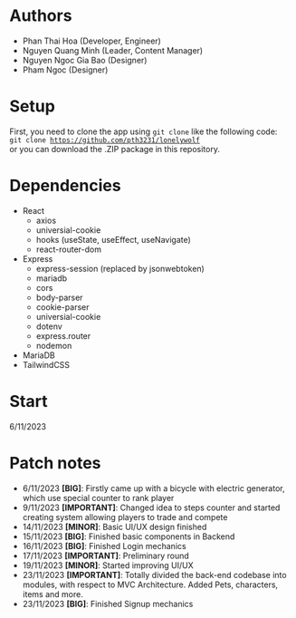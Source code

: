 # Authors
- Phan Thai Hoa (Developer, Engineer)
- Nguyen Quang Minh (Leader, Content Manager)
- Nguyen Ngoc Gia Bao (Designer)
- Pham Ngoc (Designer)

# Setup
First, you need to clone the app using <code>git clone</code> like the following code:
<code>
git clone https://github.com/pth3231/lonelywolf
</code>
or you can download the .ZIP package in this repository.

# Dependencies
- React
    + axios
    + universial-cookie
    + hooks (useState, useEffect, useNavigate)
    + react-router-dom
- Express
    + express-session (replaced by jsonwebtoken)
    + mariadb
    + cors
    + body-parser
    + cookie-parser
    + universial-cookie
    + dotenv
    + express.router
    + nodemon
- MariaDB
- TailwindCSS

# Start
6/11/2023

# Patch notes
- 6/11/2023  **[BIG]**: Firstly came up with a bicycle with electric generator, which use special counter to rank player
- 9/11/2023  **[IMPORTANT]**: Changed idea to steps counter and started creating system allowing players to trade and compete
- 14/11/2023 **[MINOR]**: Basic UI/UX design finished
- 15/11/2023 **[BIG]**: Finished basic components in Backend
- 16/11/2023 **[BIG]**: Finished Login mechanics
- 17/11/2023 **[IMPORTANT]**: Preliminary round
- 19/11/2023 **[MINOR]**: Started improving UI/UX
- 23/11/2023 **[IMPORTANT]**: Totally divided the back-end codebase into modules, with respect to MVC Architecture. Added Pets, characters, items and more.
- 23/11/2023 **[BIG]**: Finished Signup mechanics